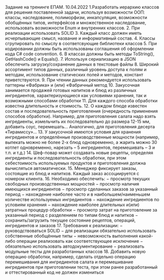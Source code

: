 Задание на тренинге ЕПАМ. 10.04.2022
1.Разработать иерархию классов для решения поставленной задачи, используя возможности 
ООП: классы, наследование, полиморфизм, инкапсуляция, возможности обобщённых типов, 
интерфейсов и множественное наследование, использовать возможности Enum и внутренних 
классов.
2. При реализации использовать SOLID
3. Каждый класс должен иметь исчерпывающие смысл, название и информативный состав.
4. Классы сгрупировать по смыслу в соответсвующие библиотеки классов
5. При кодировании должны быть использованы соглашения об оформлении кода C# code
convention.
6. В классах должны быть методы ToString(), GetHashCode() и Equals().
7. Используя сериализацию в JSON обеспечить загрузку/сохранение данных в текстовые файлы
8. Широкий ассортимент типов данных, различный уровень доступа к полям и методам,
использование статических полей и методов, констант приветствуются.
9. При чтении данных рекомендуется использовать паттерны «Фабрика» и (или) «Фабричный 
метод
10. Закусочная занимается продажей готовых напитков и блюд из различных ингредиентов, 
характеризующиеся как условиями хранения, так и возможными способами обработки
11. Для каждого способа обработки известна длительность и стоимость.
12. О каждом блюде известен состав и последовательность приготовления (очередность 
применения способов обработки). Например, для приготовления салата надо взять 
ингредиенты, измельчить их последовательно до размера 12-15 мм, добавить соус, 
перемешать… Аналогично, для приготовления десерта «Тирамиссу»…
13. У закусочной имеются условия для хранения ингредиентов и определённые производственные 
мощности (например, выпекать можно не более 2-х блюд одновременно, а жарить можно 30 
котлет одновременно, нарезать – 5 ингредиентов, перемешивать – 3 и т.п. и т.д.)
14. Шеф-повар может создавать новые рецепты, определяя ингредиенты и последовательность 
обработки, при этом себестоимость используемых продуктов и приготовления должна 
вычисляться автоматически.
15. Менеджер фиксирует заказы, состоящие из блюд и напитков. Каждый заказ ассоциируется с
номером клиента.
16. Необходимо обеспечить:
− просмотр текущих свободных производственных мощностей
− просмотр наличия имеющихся ингредиентов
− просмотр сделанных заказов за указанный период
− нахождение наиболее часто и в наибольшем/наименьшем количестве используемых 
ингредиентов
− нахождение ингредиентов по условиям хранения
− нахождение наиболее длительных и(или) затратных процедур обработки
− просмотр затрат на приготовление за указанный период с разделением по типам блюд и 
напитков
− сохранить/загрузить текущее состояние рецептов, операций, ингредиентов и заказов 
17. Требования к реализации:
− руководствоваться SOLID
− для реализации обязательно использовать собственные обобщённые типы
− невозможность выполнения какой-либо операции реализовать как соответствующее 
исключение
− обязательно использовать автодокументирование
− реализовать модульные тесты для разработанных классов
18. Добавить новую операцию обработки, например, сделать отдельно операцию перемешивания 
для ингредиентов салата и перемешивание ингредиентов при приготовлении теста, при этом 
ранее разработанный и оттестированный код не должен измениться

